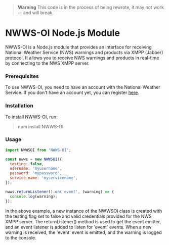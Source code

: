 > **Warning**
> This code is in the process of being rewrote, it may not work -- and will break.

# NWWS-OI Node.js Module

NWWS-OI is a Node.js module that provides an interface for receiving National Weather Service (NWS) warnings and products via XMPP (Jabber) protocol. It allows you to receive NWS warnings and products in real-time by connecting to the NWS XMPP server.

### Prerequisites

To use NWWS-OI, you need to have an account with the National Weather Service. If you don't have an account yet, you can register [here](https://www.weather.gov/NWWS/nwws_oi_request).

### Installation

To install NWWS-OI, run:

> npm install NWWS-OI
>

### Usage

```javascript
import NWWSOI from 'NWWS-OI';

const nwws = new NWWSOI({
  testing: false,
  username: 'myusername',
  password: 'mypassword',
  service_name: 'myservicename',
});

nwws.returnListener().on('event', (warning) => {
  console.log(warning);
});
```

In the above example, a new instance of the NWWSOI class is created with the testing flag set to false and valid credentials provided for the NWS XMPP server. The returnListener() method is used to get the event emitter, and an event listener is added to listen for 'event' events. When a new warning is received, the 'event' event is emitted, and the warning is logged to the console.